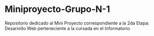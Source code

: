 # Miniproyecto-Grupo-N-1
Repositorio dedicado al Mini Proyecto correspondiente a la 2da Etapa: Desarrollo Web perteneciente a la cursada en el Informatorio
